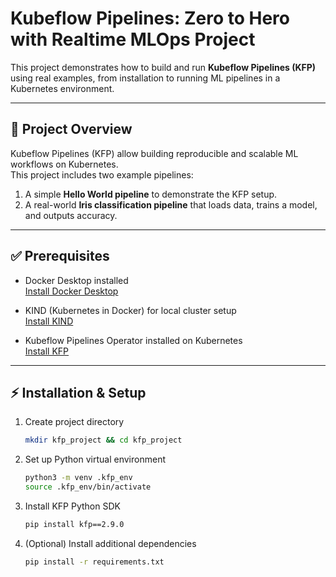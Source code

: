 # Kubeflow Pipelines: Zero to Hero with Realtime MLOps Project

This project demonstrates how to build and run **Kubeflow Pipelines (KFP)** using real examples, from installation to running ML pipelines in a Kubernetes environment.

---

## 🚀 Project Overview

Kubeflow Pipelines (KFP) allow building reproducible and scalable ML workflows on Kubernetes.  
This project includes two example pipelines:
1. A simple **Hello World pipeline** to demonstrate the KFP setup.
2. A real-world **Iris classification pipeline** that loads data, trains a model, and outputs accuracy.

---

## ✅ Prerequisites

- Docker Desktop installed  
  [Install Docker Desktop](https://docs.docker.com/desktop/setup/install/mac-install/)

- KIND (Kubernetes in Docker) for local cluster setup  
  [Install KIND](https://kind.sigs.k8s.io/docs/user/quick-start/)

- Kubeflow Pipelines Operator installed on Kubernetes  
  [Install KFP](https://www.kubeflow.org/docs/components/pipelines/operator-guides/installation/)

---

## ⚡ Installation & Setup

1. Create project directory  
   ```bash
   mkdir kfp_project && cd kfp_project
2. Set up Python virtual environment
   ```bash
   python3 -m venv .kfp_env
   source .kfp_env/bin/activate
3. Install KFP Python SDK
   ```bash
   pip install kfp==2.9.0
4. (Optional) Install additional dependencies
   ```bash
   pip install -r requirements.txt
   
